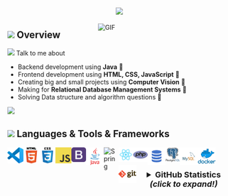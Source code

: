 <h3 align="center">
  <a href="https://git.io/typing-svg">
    <img src="https://readme-typing-svg.herokuapp.com/?color=%235AC7D1&lines=Hello,+There!+👋;This+is+Kübra+Nur...;I+love+coding+!+!;If+you+love+too,;Say+hi+to+me+👋;I+will+be+happy;to+meet+you+more+😄&center=true&size=30">
  </a>
</h3>

<img align="right" alt="GIF" src="https://raw.githubusercontent.com/rahul-jha98/rahul-jha98/main/techstack.gif" width="300px"/>

## <img src="https://media.giphy.com/media/mGcNjsfWAjY5AEZNw6/giphy.gif" width="55"> Overview

<img src="https://github.com/SP-XD/SP-XD/blob/main/images/message.gif?raw=true" width="25" /> Talk to me about
- Backend development using **Java** 🌱
- Frontend development using **HTML, CSS, JavaScript** 🌱
- Creating big and small projects using **Computer Vision** 🌱
- Making for **Relational Database Management Systems** 🌱
- Solving Data structure and algorithm questions 🌱
<a href="https://git.io/typing-svg">
    <img src="https://readme-typing-svg.herokuapp.com/?color=%235AC7D1&lines=<+I+am+lifetime+learner+!+/+>&center=true&size=20">
  </a>

## <img src="https://media.giphy.com/media/WUlplcMpOCEmTGBtBW/giphy.gif" width="55"> Languages & Tools & Frameworks

<img align="left" alt="Visual Studio Code" width="36px" src="https://raw.githubusercontent.com/github/explore/80688e429a7d4ef2fca1e82350fe8e3517d3494d/topics/visual-studio-code/visual-studio-code.png" />
<img align="left" alt="HTML5" width="36px" src="https://raw.githubusercontent.com/github/explore/80688e429a7d4ef2fca1e82350fe8e3517d3494d/topics/html/html.png" />
<img align="left" alt="CSS3" width="36px" src="https://raw.githubusercontent.com/github/explore/80688e429a7d4ef2fca1e82350fe8e3517d3494d/topics/css/css.png" />
<img align="left" alt="JavaScript" width="36px" src="https://raw.githubusercontent.com/github/explore/80688e429a7d4ef2fca1e82350fe8e3517d3494d/topics/javascript/javascript.png" />
<img align="left" alt="Bootstrap" width="33px" src="https://raw.githubusercontent.com/github/explore/80688e429a7d4ef2fca1e82350fe8e3517d3494d/topics/bootstrap/bootstrap.png" />
<img align="left" alt="Java" width="40px" src="https://raw.githubusercontent.com/devicons/devicon/master/icons/java/java-original-wordmark.svg" />
<img align="left" alt="Spring" width="33px" src="https://www.vectorlogo.zone/logos/springio/springio-icon.svg" />
<img align="left" alt="React" width="33px" src="https://raw.githubusercontent.com/github/explore/80688e429a7d4ef2fca1e82350fe8e3517d3494d/topics/react/react.png" />
<img align="left" alt="PHP" width="33px" src="https://raw.githubusercontent.com/github/explore/80688e429a7d4ef2fca1e82350fe8e3517d3494d/topics/php/php.png" />
<img align="left" alt="SQL" width="40px" src="https://raw.githubusercontent.com/github/explore/80688e429a7d4ef2fca1e82350fe8e3517d3494d/topics/sql/sql.png" />
<img align="left" alt="PostgreSql" width="33px" src="https://raw.githubusercontent.com/devicons/devicon/master/icons/postgresql/postgresql-original-wordmark.svg" />
<img align="left" alt="MySQL" width="40px" src="https://raw.githubusercontent.com/github/explore/80688e429a7d4ef2fca1e82350fe8e3517d3494d/topics/mysql/mysql.png" />
<img align="left" alt="Docker" width="40px" src="https://raw.githubusercontent.com/github/explore/80688e429a7d4ef2fca1e82350fe8e3517d3494d/topics/docker/docker.png" />
<img align="left" alt="Git" width="40px" src="https://raw.githubusercontent.com/github/explore/80688e429a7d4ef2fca1e82350fe8e3517d3494d/topics/git/git.png" />
<br>
<br>
<br>

<details align="center">
    <summary style="font-weight: bold; font-size: 18px">
      <b>GitHub Statistics</b>
      <i>(click to expand!)</i>
    </summary>
    
![Kübra Nur's github stats](https://bad-apple-github-readme.vercel.app/api?show_bg=1&username=kubranurbayindir)
![Most Used Languages](https://github-readme-stats.vercel.app/api/top-langs/?username=kubranurbayindir&layout=compact)
  </details>
  
  

<!--
**kubranurbayindir/kubranurbayindir** is a ✨ _special_ ✨ repository because its `README.md` (this file) appears on your GitHub profile.

Here are some ideas to get you started:

- 🔭 I’m currently working on ...
- 🌱 I’m currently learning ...
- 👯 I’m looking to collaborate on ...
- 🤔 I’m looking for help with ...
- 💬 Ask me about ...
- 📫 How to reach me: ...
- 😄 Pronouns: ...
- ⚡ Fun fact: ...
-->
